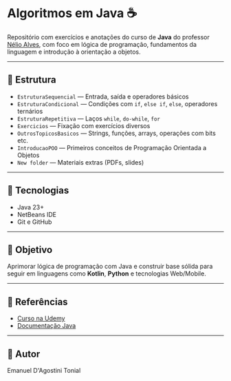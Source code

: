 # Algoritmos em Java ☕

Repositório com exercícios e anotações do curso de **Java** do professor [Nélio Alves](https://github.com/acenelio), com foco em lógica de programação, fundamentos da linguagem e introdução à orientação a objetos.

---

## 📁 Estrutura

- `EstruturaSequencial` — Entrada, saída e operadores básicos  
- `EstruturaCondicional` — Condições com `if`, `else if`, `else`, operadores ternários  
- `EstruturaRepetitiva` — Laços `while`, `do-while`, `for`  
- `Exercicios` — Fixação com exercícios diversos  
- `OutrosTopicosBasicos` — Strings, funções, arrays, operações com bits etc.  
- `IntroducaoPOO` — Primeiros conceitos de Programação Orientada a Objetos  
- `New folder` — Materiais extras (PDFs, slides)

---

## 🧰 Tecnologias

- Java 23+
- NetBeans IDE  
- Git e GitHub  

---

## 🎯 Objetivo

Aprimorar lógica de programação com Java e construir base sólida para seguir em linguagens como **Kotlin**, **Python** e tecnologias Web/Mobile.

---

## 🔗 Referências

- [Curso na Udemy](https://www.udemy.com/course/java-curso-completo/)  
- [Documentação Java](https://docs.oracle.com/en/java/)  

---

## 👤 Autor

Emanuel D'Agostini Tonial
